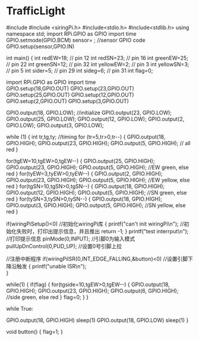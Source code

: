 # TrafficLight
#include<iostream>
  #include <siringPi.h>
  #include<stdio.h>
  #include<stdlib.h>
using namespace std;
  import RPi.GPIO as GPIO
import time
GPIO.setmode(GPIO.BCM)
  sensor= ;    //sensor GPIO code
GPIO.setup(sensor,GPIO.IN) 

int main()
  {
  int redEW=18; // pin 12
  int redSN=23; // pin 16
  int greenEW=25; // pin 22
  int greenSN=12; // pin 32
  int yellowEW=2; // pin 3
  int yellowSN=3; // pin 5
  int sider=5; // pin 29
  int sideg=6; // pin 31
  int flag=0;
  
  import RPi.GPIO as GPIO
  import time  
GPIO.setup(18,GPIO.OUT)
GPIO.setup(23,GPIO.OUT)
GPIO.setup(25,GPIO.OUT)
GPIO.setup(12,GPIO.OUT)
GPIO.setup(2,GPIO.OUT)
GPIO.setup(3,GPIO.OUT)

  GPIO.output(18, GPIO.LOW); //initialize
  GPIO.output(23, GPIO.LOW);
  GPIO.output(25, GPIO.LOW);
  GPIO.output(12, GPIO.LOW);
  GPIO.output(2, GPIO.LOW);
  GPIO.output(3, GPIO.LOW);
  
 
  while (1)
  {
  int tr,tg,ty; //timing
  for (tr=5,tr>0,tr--)
  {
  GPIO.output(18, GPIO.HIGH);
  GPIO.output(23, GPIO.HIGH);
  GPIO.output(5, GPIO.HIGH); // all red
  }
  
  for(tgEW=10,tgEW>0,tgEW--)
  {
   GPIO.output(25, GPIO.HIGH);
  GPIO.output(23, GPIO.HIGH);
  GPIO.output(5, GPIO.HIGH); //EW green, else red
}
for(tyEW=3,tyEW>0,tyEW--)
 {
  GPIO.output(2, GPIO.HIGH);
  GPIO.output(23, GPIO.HIGH);
  GPIO.output(5, GPIO.HIGH); //EW yellow, else red
  }
    for(tgSN=10,tgSN>0,tgSN--)
  {
   GPIO.output(18, GPIO.HIGH);
  GPIO.output(12, GPIO.HIGH);
  GPIO.output(5, GPIO.HIGH); //SN green, else red
}
for(tySN=3,tySN>0,tySN--)
 {
  GPIO.output(18, GPIO.HIGH);
  GPIO.output(3, GPIO.HIGH);
  GPIO.output(5, GPIO.HIGH); //SN yellow, else red
  }
  
if(wiringPiSetup()<0) //初始化wiringPi库
 {
 printf("can't init wiringPi\n"); //初始化失败时，打印出提示信息，并且推出
   return -1;
  }
  printf("test interrput\n"); //打印提示信息
  pinMode(0,INPUT); //引脚0为输入模式
  pullUpDnControl(0,PUD_UP); //设置0号引脚上拉
  
  //注册中断程序
  if(wiringPiISR(0,INT_EDGE_FALLING,&button)<0) //设置引脚下降沿触发
  {
     printf("unable ISR\n");   
  }
 
  while(1)
  {
     if(flag)
{
    for(tgside=10,tgEW>0,tgEW--)
  {
   GPIO.output(18, GPIO.HIGH);
  GPIO.output(23, GPIO.HIGH);
  GPIO.output(6, GPIO.HIGH); //side green, else red
}
flag=0;
}
}

while True:

GPIO.output(18, GPIO.HIGH)
sleep(1)
GPIO.output(18, GPIO.LOW)
sleep(1)
}

void button()
{
flag=1;
}

